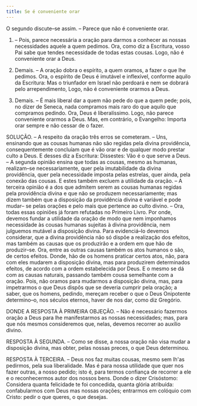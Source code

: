 ```yaml
---
title: Se é conveniente orar
---
```


O segundo discute–se assim. – Parece que não é conveniente orar.  

1. – Pois, parece necessária a oração para darmos a conhecer as nossas necessidades aquele a quem pedimos. Ora, como diz a Escritura, vosso Pai sabe que tendes necessidade de todas estas cousas. Logo, não é conveniente orar a Deus.  

2. Demais. – A oração dobra o espírito, a quem oramos, a fazer o que lhe pedimos. Ora, o espírito de Deus é imutável e inflexível, conforme aquilo da Escritura: Mas o triunfador em Israel não perdoará e nem se dobrará pelo arrependimento, Logo, não é conveniente orarmos a Deus.  

3. Demais. – É mais liberal dar a quem não pede do que a quem pede; pois, no dizer de Seneca, nada compramos mais raro do que aquilo que compramos pedindo. Ora, Deus é liberalíssimo. Logo, não parece conveniente orarmos a Deus.  Mas, em contrário, o Evangelho: Importa orar sempre e não cessar de o fazer.  

SOLUÇÃO. – A respeito da oração três erros se cometeram. – Uns, ensinando que as cousas humanas não são regidas pela divina providência, consequentemente concluíam que é vão orar e de qualquer modo prestar culto a Deus. E desses diz a Escritura: Dissestes: Vão é o que serve a Deus. – A segunda opinião ensina que todas as cousas, mesmo as humanas, realizam–se necessariamente, quer pela imutabilidade da divina providência, quer pela necessidade imposta pelas estrelas, quer ainda, pela conexão das cousas. E estes também excluem a utilidade da oração. – A terceira opinião é a dos que admitem serem as cousas humanas regidas pela providência divina e que não se produzem necessariamente; mas dizem também que a disposição da providência divina é variável e pode mudar– se pelas orações e pelo mais que pertence ao culto divino. – Ora, todas essas opiniões já foram refutadas no Primeiro Livro. Por onde, devemos fundar a utilidade da oração de modo que nem imponhamos necessidade às cousas humanas sujeitas à divina providência, nem julguemos mutável a disposição divina.  Para evidenciá–lo devemos considerar, que a divina providência não só dispõe a realização dos efeitos, mas também as causas que os produzirão e a ordem em que hão de produzir–se. Ora, entre as outras causas também os atos humanos o são, de certos efeitos. Donde, hão de os homens praticar certos atos, não, para com eles mudarem a disposição divina, mas para produzirem determinados efeitos, de acordo com a ordem estabelecida por Deus. E o mesmo se dá com as causas naturais, passando também cousa semelhante com a oração. Pois, não oramos para mudarmos a disposição divina, mas, para impetrarmos o que Deus dispôs que se deveria cumprir pela oração; a saber, que os homens, pedindo, mereçam receber o que o Deus Onipotente determino–o, nos séculos eternos, haver de nos dar, como diz Gregório.  

DONDE A RESPOSTA À PRIMEIRA OBJEÇÃO. – Não é necessário fazermos oração a Deus para lhe manifestarmos as nossas necessidades; mas, para que nós mesmos consideremos que, nelas, devemos recorrer ao auxílio divino.  

RESPOSTA À SEGUNDA. – Como se disse, a nossa oração não visa mudar a disposição divina, mas obter, pelas nossas preces, o que Deus determinou.  

RESPOSTA À TERCEIRA. – Deus nos faz muitas cousas, mesmo sem lh'as pedirmos, pela sua liberalidade. Mas é para nossa utilidade que quer nos fazer outras, a nosso pedido; isto é, para termos confiança de recorrer a ele e o reconhecermos autor dos nossos bens. Donde o dizer Crisóstomo: Considera quanta felicidade te foi concedida, quanta glória atribuída: confabularmos com Deus mas nossas orações; entrarmos em colóquio com Cristo: pedir o que queres, o que desejas.